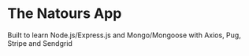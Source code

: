 # The Natours App

Built to learn Node.js/Express.js and Mongo/Mongoose with Axios, Pug, Stripe and Sendgrid
